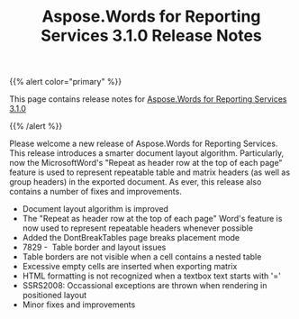 ﻿---
title: Aspose.Words for Reporting Services 3.1.0 Release Notes
articleTitle: Aspose.Words for Reporting Services 3.1.0 Release Notes
linktitle: Aspose.Words for Reporting Services 3.1.0 Release Notes
description: "Aspose.Words for Reporting Services 3.1.0 Release Notes – the latest updates and fixes."
type: docs
weight: 50
url: /reportingservices/aspose-words-for-reporting-services-3-1-0-release-notes/
---

{{% alert color="primary" %}}

This page contains release notes for [Aspose.Words for Reporting Services 3.1.0](https://downloads.aspose.com/words/reportingservices/new-releases/aspose.words-for-reporting-services-3.1.0/)

{{% /alert %}}

Please welcome a new release of Aspose.Words for Reporting Services. This release introduces a smarter document layout algorithm. Particularly, now the MicrosoftWord's "Repeat as header row at the top of each page"  feature is used to represent repeatable table and matrix headers (as well as group headers) in the exported document. As ever, this release also contains a number of fixes and improvements.

- Document layout algorithm is improved
- The "Repeat as header row at the top of each page" Word's feature is now used to represent repeatable headers whenever possible
- Added the DontBreakTables page breaks placement mode
- 7829 -  Table border and layout issues
- Table borders are not visible when a cell contains a nested table
- Excessive empty cells are inserted when exporting matrix
- HTML formatting is not recognized when a textbox text starts with '='
- SSRS2008: Occassional exceptions are thrown when rendering in positioned layout
- Minor fixes and improvements
